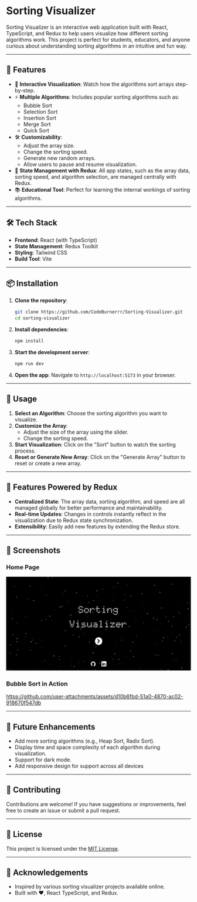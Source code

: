 # Sorting Visualizer

Sorting Visualizer is an interactive web application built with React, TypeScript, and Redux to help users visualize how different sorting algorithms work. This project is perfect for students, educators, and anyone curious about understanding sorting algorithms in an intuitive and fun way.

---

## 🚀 Features

- 🎨 **Interactive Visualization**: Watch how the algorithms sort arrays step-by-step.
- ⚡ **Multiple Algorithms**: Includes popular sorting algorithms such as:
  - Bubble Sort
  - Selection Sort
  - Insertion Sort
  - Merge Sort
  - Quick Sort
- 🛠️ **Customizability**:
  - Adjust the array size.
  - Change the sorting speed.
  - Generate new random arrays.
  - Allow users to pause and resume visualization.
- 🔄 **State Management with Redux**: All app states, such as the array data, sorting speed, and algorithm selection, are managed centrally with Redux.
- 📚 **Educational Tool**: Perfect for learning the internal workings of sorting algorithms.

---

## 🛠️ Tech Stack

- **Frontend**: React (with TypeScript)
- **State Management**: Redux Toolkit
- **Styling**: Tailwind CSS 
- **Build Tool**: Vite 

---

## 📦 Installation

1. **Clone the repository**:
   ```bash
   git clone https://github.com/CodeBurnerrr/Sorting-Visualizer.git
   cd sorting-visualizer
   ```

2. **Install dependencies**:
   ```bash
   npm install
   ```

3. **Start the development server**:
   ```bash
   npm run dev
   ```

4. **Open the app**:
   Navigate to `http://localhost:5173` in your browser.

---

## 🔧 Usage

1. **Select an Algorithm**: Choose the sorting algorithm you want to visualize.
2. **Customize the Array**:
   - Adjust the size of the array using the slider.
   - Change the sorting speed.
3. **Start Visualization**: Click on the "Sort" button to watch the sorting process.
4. **Reset or Generate New Array**: Click on the "Generate Array" button to reset or create a new array.

---

## 🌟 Features Powered by Redux

- **Centralized State**: The array data, sorting algorithm, and speed are all managed globally for better performance and maintainability.
- **Real-time Updates**: Changes in controls instantly reflect in the visualization due to Redux state synchronization.
- **Extensibility**: Easily add new features by extending the Redux store.

---

## 📸 Screenshots

### Home Page
![Sorting Visualizer Home Page](screenshots/home.png)

### Bubble Sort in Action
https://github.com/user-attachments/assets/d10b6fbd-51a0-4870-ac02-918670f547db

---

## 🚧 Future Enhancements

- Add more sorting algorithms (e.g., Heap Sort, Radix Sort).
- Display time and space complexity of each algorithm during visualization.
- Support for dark mode.
- Add responsive design for support across all devices

---

## 🤝 Contributing

Contributions are welcome! If you have suggestions or improvements, feel free to create an issue or submit a pull request.

---

## 📜 License

This project is licensed under the [MIT License](LICENSE).

---

## 🌟 Acknowledgements

- Inspired by various sorting visualizer projects available online.
- Built with ❤️, React TypeScript, and Redux.

